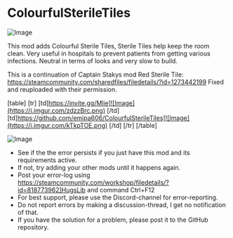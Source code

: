 # ColourfulSterileTiles

![Image](https://i.imgur.com/WAEzk68.png)

  
This mod adds Colourful Sterile Tiles, Sterile Tiles help keep the room clean. Very useful in hospitals to prevent patients from getting various infections. Neutral in terms of looks and very slow to build.

This is a continuation of Captain Stakys mod Red Sterile Tile:
https://steamcommunity.com/sharedfiles/filedetails/?id=1273442199
Fixed and reuploaded with their permission.

[table]
    [tr]
        [td]https://invite.gg/Mlie]![Image](https://i.imgur.com/zdzzBrc.png)
[/td]
        [td]https://github.com/emipa606/ColourfulSterileTiles]![Image](https://i.imgur.com/kTkpTOE.png)
[/td]
    [/tr]
[/table]

![Image](https://i.imgur.com/Rs6T6cr.png)



-  See if the the error persists if you just have this mod and its requirements active.
-  If not, try adding your other mods until it happens again.
-  Post your error-log using https://steamcommunity.com/workshop/filedetails/?id=818773962]HugsLib and command Ctrl+F12
-  For best support, please use the Discord-channel for error-reporting.
-  Do not report errors by making a discussion-thread, I get no notification of that.
-  If you have the solution for a problem, please post it to the GitHub repository.



